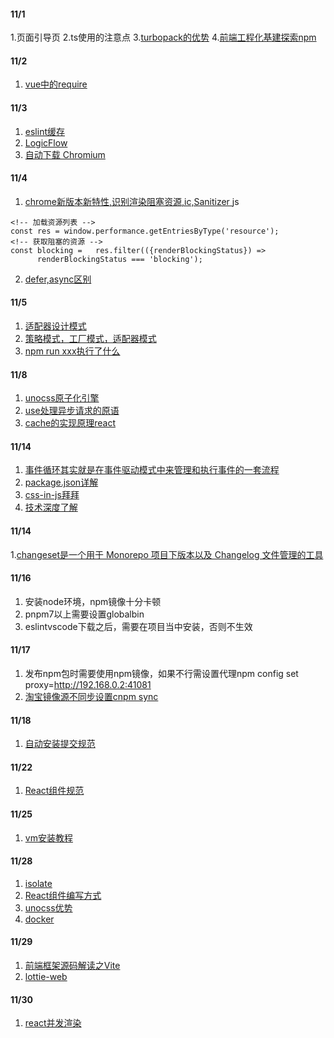 
#### 11/1
1.页面引导页
2.ts使用的注意点
3.[turbopack的优势](https://mp.weixin.qq.com/s/FSMSvHb_zsW0op4slE8YOw)
4.[前端工程化基建探索npm](https://mp.weixin.qq.com/s/8WKqxJ_CSvwEtKHPcWHmdA)

#### 11/2
1. [vue中的require](https://mp.weixin.qq.com/s/aERKozDPGPdrePl21mN9JA)

#### 11/3
1. [eslint缓存](https://developer.aliyun.com/article/1044279)
2. [LogicFlow](https://github.dev/rookiewxy/LogicFlow)
2. [自动下载 Chromium](https://mp.weixin.qq.com/s/q3TlIxJf_457pYdp5qE33A)

#### 11/4
1. [chrome新版本新特性,识别渲染阻塞资源,ic,Sanitizer ](https://mp.weixin.qq.com/s/lvZ-Wl_FQhEyztmvUdb2aA)
js
```
<!-- 加载资源列表 -->
const res = window.performance.getEntriesByType('resource');
<!-- 获取阻塞的资源 -->
const blocking =   res.filter(({renderBlockingStatus}) =>
      renderBlockingStatus === 'blocking');
```
2. [defer,async区别](https://www.cnblogs.com/houxianzhou/p/16642148.html)

#### 11/5
1. [适配器设计模式](https://blog.csdn.net/outlierQiqi/article/details/120252439)
2. [策略模式，工厂模式，适配器模式](https://mp.weixin.qq.com/s/CKmevwy39MnpsseaH9SwrA)
3. [npm run xxx执行了什么](https://mp.weixin.qq.com/s/4SBOg4hqbrHoY7n2DwDgvQ)

#### 11/8
1. [unocss原子化引擎](https://www.npmjs.com/package/unocss)
2. [use处理异步请求的原语](https://mp.weixin.qq.com/s/esLqo4p2_y310KsZMAExIQ)
2. [cache的实现原理react](https://mp.weixin.qq.com/s/hCDj4M5UBVMXfeiH7jsZiw)

#### 11/14
1. [事件循环其实就是在事件驱动模式中来管理和执行事件的一套流程](https://mp.weixin.qq.com/s/IdPY-I9FpqIHxJFknJ7QvQ)
2. [package.json详解](https://mp.weixin.qq.com/s/RrHPyjQjGXqRWxz6LvslMw)
3. [css-in-js拜拜](https://mp.weixin.qq.com/s/bxcmlUbDK8kqI9s98VkYVw)
3. [技术深度了解](https://mp.weixin.qq.com/s/_lqgUNn5SdYXyHuHgwlYzw)

#### 11/14
1.[changeset是一个用于 Monorepo 项目下版本以及 Changelog 文件管理的工具](https://jishuin.proginn.com/p/763bfbd6aa2a)

#### 11/16
1. 安装node环境，npm镜像十分卡顿
2. pnpm7以上需要设置globalbin
3. eslintvscode下载之后，需要在项目当中安装，否则不生效

#### 11/17
1. 发布npm包时需要使用npm镜像，如果不行需设置代理npm config set proxy=http://192.168.0.2:41081
2. [淘宝镜像源不同步设置cnpm sync <package-bname>](https://www.jianshu.com/p/30644d422ea2)

#### 11/18
1. [自动安装提交规范](http://t.zoukankan.com/fsong-p-14412574.html)

#### 11/22
1. [React组件规范](https://mp.weixin.qq.com/s/C8Yj3cr_gqhwZqYs5iYL2w)

#### 11/25
1. [vm安装教程](https://www.cnblogs.com/dusucyy/p/16644600.html)

#### 11/28
1. [isolate](https://mp.weixin.qq.com/s/MOzCzq8DUEIKtJ3lMu4s2g)
2. [React组件编写方式](https://mp.weixin.qq.com/s/zxTY2KTW-zvm0G-bdxhjWw)
3. [unocss优势](https://zhuanlan.zhihu.com/p/425814828)
3. [docker](http://www.softeem.xin:8090/archives/1-shen-me-shi-docker)

#### 11/29
1. [前端框架源码解读之Vite](https://mp.weixin.qq.com/s/mObQH7SfzDJOl9QlnMKkVg)
1. [lottie-web](http://t.zoukankan.com/good10000-p-10590213.html)

#### 11/30
1. [react并发渲染](https://mp.weixin.qq.com/s/mQ2xQi9K1d6idAAsQSw0Mw)